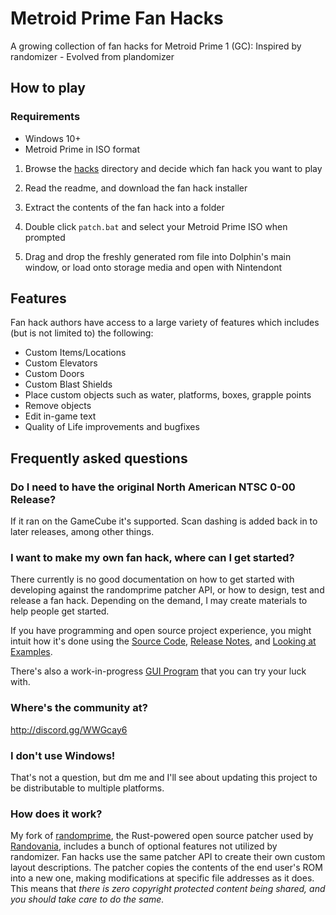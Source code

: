 # Metroid Prime Fan Hacks

A growing collection of fan hacks for Metroid Prime 1 (GC): Inspired by randomizer - Evolved from plandomizer

## How to play

### Requirements
- Windows 10+
- Metroid Prime in ISO format

1) Browse the [hacks](./hacks/) directory and decide which fan hack you want to play

2) Read the readme, and download the fan hack installer

3) Extract the contents of the fan hack into a folder

4) Double click `patch.bat` and select your Metroid Prime ISO when prompted

5) Drag and drop the freshly generated rom file into Dolphin's main window, or load onto storage media and open with Nintendont

## Features

Fan hack authors have access to a large variety of features which includes (but is not limited to) the following:

- Custom Items/Locations
- Custom Elevators
- Custom Doors
- Custom Blast Shields
- Place custom objects such as water, platforms, boxes, grapple points
- Remove objects
- Edit in-game text
- Quality of Life improvements and bugfixes

## Frequently asked questions

### Do I need to have the original North American NTSC 0-00 Release?

If it ran on the GameCube it's supported. Scan dashing is added back in to later releases, among other things.

### I want to make my own fan hack, where can I get started?

There currently is no good documentation on how to get started with developing against the randomprime patcher API, or how to design, test and release a fan hack. Depending on the demand, I may create materials to help people get started.

If you have programming and open source project experience, you might intuit how it's done using the [Source Code](https://github.com/toasterparty/randomprime/blob/randovania/src/patch_config.rs#L636..L658), [Release Notes](https://github.com/randovania/py-randomprime/releases), and [Looking at Examples](https://github.com/toasterparty/prime-practice-world/blob/main/prime-practice-world.json).

There's also a work-in-progress [GUI Program](https://github.com/meriKatt/Plandomizer-GUI/) that you can try your luck with.

### Where's the community at?

http://discord.gg/WWGcay6

### I don't use Windows!

That's not a question, but dm me and I'll see about updating this project to be distributable to multiple platforms.

### How does it work?

My fork of [randomprime](https://github.com/toasterparty/randomprime/tree/randovania), the Rust-powered open source patcher used by [Randovania](https://github.com/randovania/randovania), includes a bunch of optional features not utilized by randomizer. Fan hacks use the same patcher API to create their own custom layout descriptions. The patcher copies the contents of the end user's ROM into a new one, making modifications at specific file addresses as it does. This means that *there is zero copyright protected content being shared, and you should take care to do the same.* 

